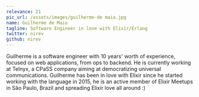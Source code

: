 ```yaml
---
relevance: 21
pic_url: /assets/images/guilherme-de maio.jpg
name: Guilherme de Maio
tagline: Software Engineer in love with Elixir/Erlang
twitter: nirev
github: nirev
---
```


Guilherme is a software engineer with 10 years' worth of experience, focused on web applications, from ops to backend. He is currently working at Telnyx, a CPaSS company aiming at democratizing universal communications. Guilherme has been in love with Elixir since he started working with the language in 2015, he is an active member of Elixir Meetups in São Paulo, Brazil and spreading Elixir love all around :)
